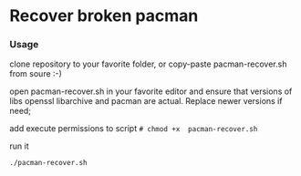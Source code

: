 # Recover broken pacman

### Usage

clone repository to your 
favorite folder, or copy-paste 
pacman-recover.sh from soure 
:-)

open pacman-recover.sh in your 
favorite editor and ensure that 
versions of libs openssl 
libarchive and pacman are 
actual.   Replace newer 
versions if need;

add execute permissions to 
script `# chmod +x 
pacman-recover.sh`

run it

`./pacman-recover.sh`
